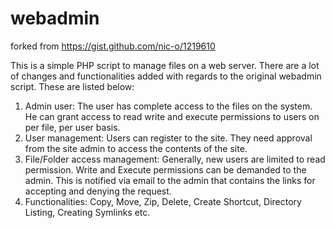 webadmin
========

forked from https://gist.github.com/nic-o/1219610


This is a simple PHP script to manage files on a web server. There are a lot of changes and functionalities added with regards to the original webadmin script. These are listed below:

1. Admin user: The user has complete access to the files on the system. He can grant access to read write and execute permissions to users on per file, per user basis.
2. User management: Users can register to the site. They need approval from the site admin to access the contents of the site.
3. File/Folder access management: Generally, new users are limited to read permission. Write and Execute permissions can be demanded to the admin. This is notified via email to the admin that contains the links for accepting and denying the request.
4. Functionalities: Copy, Move, Zip, Delete, Create Shortcut, Directory Listing, Creating Symlinks etc.
